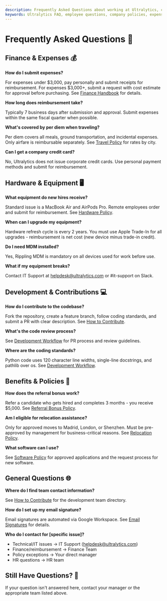 ```yaml
---
description: Frequently Asked Questions about working at Ultralytics, covering finance, equipment, workflows, policies, and support resources.
keywords: Ultralytics FAQ, employee questions, company policies, expense reimbursement, hardware policy, remote work, YOLO development
---
```


# Frequently Asked Questions 💬

## Finance & Expenses 💰

**How do I submit expenses?**

For expenses under $3,000, pay personally and submit receipts for reimbursement. For expenses $3,000+, submit a request with cost estimate for approval before purchasing. See [Finance Handbook](../finance/index.md) for details.

**How long does reimbursement take?**

Typically 7 business days after submission and approval. Submit expenses within the same fiscal quarter when possible.

**What's covered by per diem when traveling?**

Per diem covers all meals, ground transportation, and incidental expenses. Only airfare is reimbursable separately. See [Travel Policy](../finance/travel.md) for rates by city.

**Can I get a company credit card?**

No, Ultralytics does not issue corporate credit cards. Use personal payment methods and submit for reimbursement.

## Hardware & Equipment 🖥️

**What equipment do new hires receive?**

Standard issue is a MacBook Air and AirPods Pro. Remote employees order and submit for reimbursement. See [Hardware Policy](../tools/hardware.md).

**When can I upgrade my equipment?**

Hardware refresh cycle is every 2 years. You must use Apple Trade-In for all upgrades - reimbursement is net cost (new device minus trade-in credit).

**Do I need MDM installed?**

Yes, Rippling MDM is mandatory on all devices used for work before use.

**What if my equipment breaks?**

Contact IT Support at [helpdesk@ultralytics.com](mailto:helpdesk@ultralytics.com) or #it-support on Slack.

## Development & Contributions 💻

**How do I contribute to the codebase?**

Fork the repository, create a feature branch, follow coding standards, and submit a PR with clear description. See [How to Contribute](../contributions/how-to-contribute.md).

**What's the code review process?**

See [Development Workflow](../workflows/development.md) for PR process and review guidelines.

**Where are the coding standards?**

Python code uses 120 character line widths, single-line docstrings, and pathlib over os. See [Development Workflow](../workflows/development.md).

## Benefits & Policies 🎯

**How does the referral bonus work?**

Refer a candidate who gets hired and completes 3 months - you receive $5,000. See [Referral Bonus Policy](../finance/referral-bonus.md).

**Am I eligible for relocation assistance?**

Only for approved moves to Madrid, London, or Shenzhen. Must be pre-approved by management for business-critical reasons. See [Relocation Policy](../finance/relocation.md).

**What software can I use?**

See [Software Policy](../tools/software.md) for approved applications and the request process for new software.

## General Questions 🌐

**Where do I find team contact information?**

See [How to Contribute](../contributions/how-to-contribute.md#our-development-team) for the development team directory.

**How do I set up my email signature?**

Email signatures are automated via Google Workspace. See [Email Signatures](../tools/email-signatures.md) for details.

**Who do I contact for [specific issue]?**

- Technical/IT issues → IT Support ([helpdesk@ultralytics.com](mailto:helpdesk@ultralytics.com))
- Finance/reimbursement → Finance Team
- Policy exceptions → Your direct manager
- HR questions → HR team

## Still Have Questions? 🤔

If your question isn't answered here, contact your manager or the appropriate team listed above.
